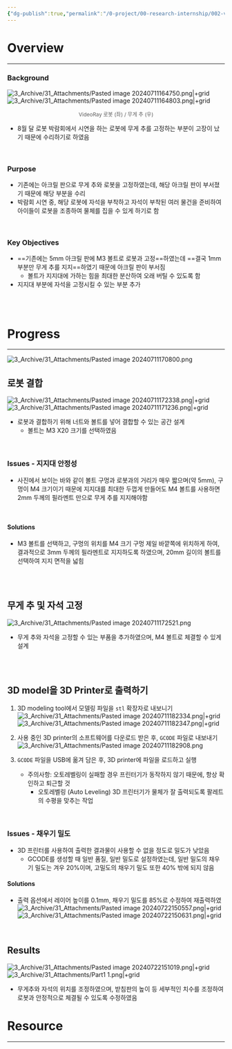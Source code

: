 ```yaml
---
{"dg-publish":true,"permalink":"/0-project/00-research-internship/002-video-ray//","tags":["Project"],"noteIcon":"","created":"2024-07-09"}
---
```


# Overview
---
### Background
![3_Archive/31_Attachments/Pasted image 20240711164750.png|+grid](/img/user/3_Archive/31_Attachments/Pasted%20image%2020240711164750.png)![3_Archive/31_Attachments/Pasted image 20240711164803.png|+grid](/img/user/3_Archive/31_Attachments/Pasted%20image%2020240711164803.png)
<center style="font-size: 12; opacity: 0.7">VideoRay 로봇 (좌) / 무게 추 (우)</center>

- 8월 달 로봇 박람회에서 시연을 하는 로봇에 무게 추를 고정하는 부분이 고장이 났기 때문에 수리하기로 하였음

<br/>

### Purpose
- 기존에는 아크릴 판으로 무게 추와 로봇을 고정하였는데, 해당 아크릴 판이 부서졌기 때문에 해당 부분을 수리
- 박람회 시연 중, 해당 로봇에 자석을 부착하고 자석이 부착된 여러 물건을 준비하여 아이들이 로봇을 조종하여 물체를 집을 수 있게 하기로 함

<br/>

### Key Objectives
- ==기존에는 5mm 아크릴 판에 M3 볼트로 로봇과 고정==하였는데 ==결국 1mm 부분만 무게 추를 지지==하였기 때문에 아크릴 판이 부서짐
	- 볼트가 지지대에 가하는 힘을 최대한 분산하여 오래 버틸 수 있도록 함
- 지지대 부분에 자석을 고정시킬 수 있는 부분 추가

<br/><br/>

# Progress
---
![3_Archive/31_Attachments/Pasted image 20240711170800.png](/img/user/3_Archive/31_Attachments/Pasted%20image%2020240711170800.png)

## 로봇 결합
![3_Archive/31_Attachments/Pasted image 20240711172338.png|+grid](/img/user/3_Archive/31_Attachments/Pasted%20image%2020240711172338.png)![3_Archive/31_Attachments/Pasted image 20240711171236.png|+grid](/img/user/3_Archive/31_Attachments/Pasted%20image%2020240711171236.png)

- 로봇과 결합하기 위해 너트와 볼트를 넣어 결합할 수 있는 공간 설계
	- 볼트는 M3 X20 크기를 선택하였음

<br/>

### Issues - 지지대 안정성
- 사진에서 보이는 바와 같이 볼트 구멍과 로봇과의 거리가 매우 짧으며(약 5mm), 구멍이 M4 크기이기 때문에 지지대를 최대한 두껍게 만들어도 M4 볼트를 사용하면 2mm 두께의 필라멘트 만으로 무게 추를 지지해야함

<br/>

#### Solutions
- M3 볼트를 선택하고, 구멍의 위치를 M4 크기 구멍 제일 바깥쪽에 위치하게 하여, 결과적으로 3mm 두께의 필라멘트로 지지하도록 하였으며, 20mm 길이의 볼트를 선택하여 지지 면적을 넓힘

<br/><br/>

## 무게 추 및 자석 고정
![3_Archive/31_Attachments/Pasted image 20240711172521.png](/img/user/3_Archive/31_Attachments/Pasted%20image%2020240711172521.png)

- 무게 추와 자석을 고정할 수 있는 부품을 추가하였으며, M4 볼트로 체결할 수 있게 설계

<br/><br/>

## 3D model을 3D Printer로 출력하기
1. 3D modeling tool에서 모델링 파일을 `stl` 확장자로 내보니기
	![3_Archive/31_Attachments/Pasted image 20240711182334.png|+grid](/img/user/3_Archive/31_Attachments/Pasted%20image%2020240711182334.png)![3_Archive/31_Attachments/Pasted image 20240711182347.png|+grid](/img/user/3_Archive/31_Attachments/Pasted%20image%2020240711182347.png)


1. 사용 중인 3D printer의 소프트웨어를 다운로드 받은 후, `GCODE` 파일로 내보내기
	![3_Archive/31_Attachments/Pasted image 20240711182908.png](/img/user/3_Archive/31_Attachments/Pasted%20image%2020240711182908.png)
2. `GCODE` 파일을 USB에 옮겨 담은 후, 3D printer에 파일을 로드하고 실행
	- 주의사항: 오토레벨링이 실패할 경우 프린터기가 동작하지 않기 때문에, 항상 확인하고 퇴근할 것
		- 오토레벨링 (Auto Leveling)
		  3D 프린터기가 물체가 잘 출력되도록 팔레트의 수평을 맞추는 작업

<br/>

### Issues - 채우기 밀도
- 3D 프린터를 사용하여 출력한 결과물이 사용할 수 없을 정도로 밀도가 낮았음
	- GCODE를 생성할 때 일반 품질, 일반 밀도로 설정하였는데, 일반 밀도의 채우기 밀도는 겨우 20%이며, 고밀도의 채우기 밀도 또한 40% 밖에 되지 않음

#### Solutions
- 출력 옵션에서 레이어 높이를 0.1mm, 채우기 밀도를 85%로 수정하여 재출력하였
![3_Archive/31_Attachments/Pasted image 20240722150557.png|+grid](/img/user/3_Archive/31_Attachments/Pasted%20image%2020240722150557.png)![3_Archive/31_Attachments/Pasted image 20240722150631.png|+grid](/img/user/3_Archive/31_Attachments/Pasted%20image%2020240722150631.png)

<br/>

## Results
![3_Archive/31_Attachments/Pasted image 20240722151019.png|+grid](/img/user/3_Archive/31_Attachments/Pasted%20image%2020240722151019.png)![3_Archive/31_Attachments/Part1 1.png|+grid](/img/user/3_Archive/31_Attachments/Part1%201.png)

- 무게추와 자석의 위치를 조정하였으며, 받침판의 높이 등 세부적인 치수를 조정하여 로봇과 안정적으로 체결될 수 있도록 수정하였음


# Resource
---